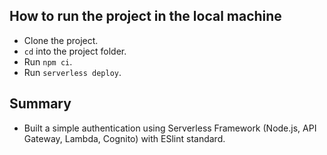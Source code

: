 ## How to run the project in the local machine

* Clone the project.
* `cd` into the project folder.
* Run `npm ci`.
* Run `serverless deploy`.

## Summary

* Built a simple authentication using Serverless Framework (Node.js, API Gateway, Lambda, Cognito) with ESlint standard.
